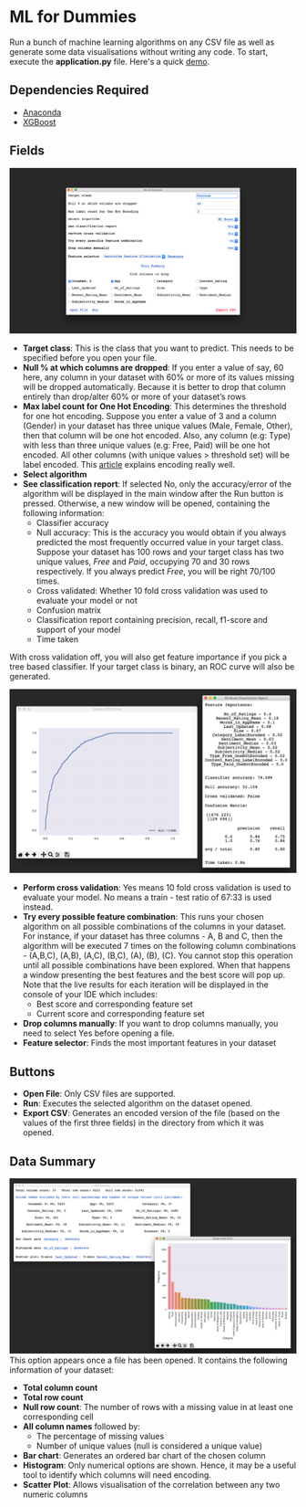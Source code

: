 # ML for Dummies
Run a bunch of machine learning algorithms on any CSV file as well as generate some data visualisations without writing any code. To start, execute the **application.py** file. Here's a quick [demo](https://youtu.be/fd6efh9Zwoc).

## Dependencies Required
* [Anaconda](https://www.anaconda.com/download/#macos)
* [XGBoost](https://xgboost.readthedocs.io/en/latest/build.html)


## Fields
![Main Window:](https://github.com/mastermueez/ML-for-Dummies/blob/master/Pics/MainWindow.png)
* **Target class**: This is the class that you want to predict. This needs to be specified before you open your file.
*  **Null % at which columns are dropped**: If you enter a value of say, 60 here, any column in your dataset with 60% or more of its values missing will be dropped automatically. Because it is better to drop that column entirely than drop/alter 60% or more of your dataset’s rows
* **Max label count for One Hot Encoding**: This determines the threshold for one hot encoding. Suppose you enter a value of 3 and a column (Gender) in your dataset has three unique values (Male, Female, Other), then that column will be one hot encoded. Also, any column (e.g: Type) with less than three unique values (e.g: Free, Paid) will be one hot encoded. All other columns (with unique values > threshold set) will be label encoded. This [article](http://pbpython.com/categorical-encoding.html) explains encoding really well.
* **Select algorithm**
* **See classification report**: If selected No, only the accuracy/error of the algorithm will be displayed in the main window after the Run button is pressed. Otherwise, a new window will be opened, containing the following information:
  * Classifier accuracy
  * Null accuracy: This is the accuracy you would obtain if you always predicted the most frequently occurred value in your target class. Suppose your dataset has 100 rows and your target class has two unique values, *Free* and *Paid*, occupying 70 and 30 rows respectively. If you always predict *Free*, you will be right 70/100 times.
  * Cross validated: Whether 10 fold cross validation was used to evaluate your model or not
  * Confusion matrix
  * Classification report containing precision, recall, f1-score and support of your model
  * Time taken

With cross validation off, you will also get feature importance if you pick a tree based classifier. If your target class is binary, an ROC curve will also be generated.

![Clf Report w/ CV Off:](https://github.com/mastermueez/ML-for-Dummies/blob/master/Pics/Clf.png)
* **Perform cross validation**: Yes means 10 fold cross validation is used to evaluate your model. No means a train - test ratio of 67:33 is used instead.
* **Try every possible feature combination**: This runs your chosen algorithm on all possible combinations of the columns in your dataset. For instance, if your dataset has three columns - A, B and C, then the algorithm will be executed 7 times on the following column combinations - (A,B,C), (A,B), (A,C), (B,C), (A), (B), (C). You cannot stop this operation until all possible combinations have been explored. When that happens a window presenting the best features and the best score will pop up.  Note that the live results for each iteration will be displayed in the console of your IDE which includes:
  * Best score and corresponding feature set
  * Current score and corresponding feature set
* **Drop columns manually**: If you want to drop columns manually, you need to select Yes before opening a file.
* **Feature selector**: Finds the most important features in your dataset



## Buttons
* **Open File**: Only CSV files are supported.
* **Run**: Executes the selected algorithm on the dataset opened.
* **Export CSV**: Generates an encoded version of the file (based on the values of the first three fields) in the directory from which it was opened.

## Data Summary
![Data Summary:](https://github.com/mastermueez/ML-for-Dummies/blob/master/Pics/DataSummary.png)
This option appears once a file has been opened. It contains the following information of your dataset:
* **Total column count**
* **Total row count**
* **Null row count**: The number of rows with a missing value in at least one corresponding cell
* **All column names** followed by:
  * The percentage of missing values
  * Number of unique values (null is considered a unique value)
* **Bar chart**: Generates an ordered bar chart of the chosen column
* **Histogram**: Only numerical options are shown. Hence, it may be a useful tool to identify which columns will need encoding.
* **Scatter Plot**: Allows visualisation of the correlation between any two numeric columns
